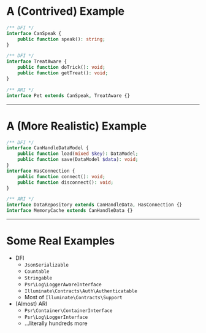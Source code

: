 # A (Contrived) Example

```php [1-4|1-10|12-13]
/** DFI */
interface CanSpeak {
    public function speak(): string;
}

/** DFI */
interface TreatAware {
    public function doTrick(): void;
    public function getTreat(): void;
}

/** ARI */
interface Pet extends CanSpeak, TreatAware {}
```

***

# A (More Realistic) Example

```php [1-9|11-13]
/** DFI */
interface CanHandleDataModel {
    public function load(mixed $key): DataModel;
    public function save(DataModel $data): void;
}
interface HasConnection {
    public function connect(): void;
    public function disconnect(): void;
}

/** ARI */
interface DataRepository extends CanHandleData, HasConnection {}
interface MemoryCache extends CanHandleData {}
```

***

# Some Real Examples

- DFI
  - `JsonSerializable`
  - `Countable`
  - `Stringable`
  - `Psr\Log\LoggerAwareInterface`
  - `Illuminate\Contracts\Auth\Authenticatable`
  - Most of `Illuminate\Contracts\Support`
- (Almost) ARI
  - `Psr\Container\ContainerInterface`
  - `Psr\Log\LoggerInterface`
  - ...literally hundreds more
